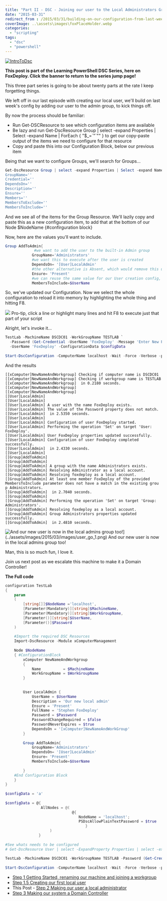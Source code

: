 ```yaml
---
title: "Part II - DSC - Joining our user to the Local Administrators Group"
date: "2015-03-31"
redirect_from : /2015/03/31/building-on-our-configuration-from-last-week-we-add-our-user-to-the-local-admin-group-using-dsc
coverImage: ..\assets\images\foxPlaceHolder.webp
categories: 
  - "scripting"
tags: 
  - "dsc"
  - "powershell"
---
```


[![IntroToDsc](../series/images/series_dscsidebar.webp)](/series/LearningDSC)

**This post is part of the Learning PowerShell DSC Series, here on FoxDeploy. Click the banner to return to the series jump page!**

This three part series is going to be about twenty parts at the rate I keep forgetting things.

We left off in our last episode with creating our local user, we'll build on last week's config by adding our user to the admin group, to kick things off.

By now the process should be familiar:

- Run Get-DSCResource to see which configuration items are available
- Be lazy and run Get-DscResource Group | select -expand Properties | Select -expand Name | ForEach { "$\_=\`"\`"" } to get our copy-paste output of the items we need to configure for that resource
- Copy and paste this into our Configuration Block, below our previous item

Being that we want to configure Groups, we'll search for Groups...

```powershell  
Get-DscResource Group | select -expand Properties | Select -expand Name |  ForEach { '$_=`'`'' } 
GroupName=''
Credential=''
DependsOn=''
Description=''
Ensure=''
Members=''
MembersToExclude=''
MembersToInclude=''
```

And we see all of the items for the Group Resource. We'll lazily copy and paste this as a new configuration item, to add that at the bottom of our Node $NodeName {#confirguration block}

Now, here are the values you'll want to include.

```powershell   
Group AddToAdmin{
             #we want to add the user to the built-in Admin group
            GroupName='Administrators'   
            #we want this to execute after the user is created
            DependsOn= '[User]LocalAdmin' 
            #the other alternative is Absent, which would remove this user
            Ensure= 'Present'
            #we can reuse the same value for our User creation config,
            MembersToInclude=$UserName
```

So, we've updated our Configuration. Now we select the whole configuration to reload it into memory by highlighting the whole thing and hitting F8.

![](../assets/images/2015/03/images/user_go.png) Pro-tip, click a line or highlight many lines and hit F8 to execute just that part of your script

Alright, let's invoke it...

```powershell  
TestLab -MachineName DSCDC01 -WorkGroupName TESTLAB `
  -Password (Get-Credential -UserName 'FoxDeploy' -Message 'Enter New Password') `
  -UserName 'FoxDeploy' -ConfigurationData $configData
 
Start-DscConfiguration -ComputerName localhost -Wait -Force -Verbose -path .\TestLab
```

And the results

```
[[xComputer]NewNameAndWorkgroup] Checking if computer name is DSCDC01
[[xComputer]NewNameAndWorkgroup] Checking if workgroup name is TESTLAB
[[xComputer]NewNameAndWorkgroup]  in 0.2180 seconds.
[[xComputer]NewNameAndWorkgroup]
[[xComputer]NewNameAndWorkgroup]
[[User]LocalAdmin]
[[User]LocalAdmin]
[[User]LocalAdmin] A user with the name FoxDeploy exists.
[[User]LocalAdmin] The value of the Password property does not match.
[[User]LocalAdmin]  in 2.5350 seconds.
[[User]LocalAdmin]
[[User]LocalAdmin] Configuration of user FoxDeploy started.
[[User]LocalAdmin] Performing the operation 'Set' on target 'User: FoxDeploy'.
[[User]LocalAdmin] User FoxDeploy properties updated successfully.
[[User]LocalAdmin] Configuration of user FoxDeploy completed successfully.
[[User]LocalAdmin]  in 2.4330 seconds.
[[User]LocalAdmin]
[[Group]AddToAdmin]
[[Group]AddToAdmin]
[[Group]AddToAdmin] A group with the name Administrators exists.
[[Group]AddToAdmin] Resolving Administrator as a local account.
[[Group]AddToAdmin] Resolving foxdeploy as a local account.
[[Group]AddToAdmin] At least one member FoxDeploy of the provided MembersToInclude parameter does not have a match in the existing grou
p Administrators.
[[Group]AddToAdmin]  in 2.7040 seconds.
[[Group]AddToAdmin]
[[Group]AddToAdmin] Performing the operation 'Set' on target 'Group: Administrators'.
[[Group]AddToAdmin] Resolving foxdeploy as a local account.
[[Group]AddToAdmin] Group Administrators properties updated successfully.
[[Group]AddToAdmin]  in 2.4810 seconds.
```

![And our new user is now in the local admins group too!](../assets/images/2015/03/images/user_go_1.png?w=271)](../assets/images/2015/03/images/user_go_1.png) And our new user is now in the local admins group too!

Man, this is so much fun, I love it.

Join us next post as we escalate this machine to make it a Domain Controller!

**The Full code**

```powershell
configuration TestLab 
{ 
    param
    ( 
        [string[]]$NodeName ='localhost', 
        [Parameter(Mandatory)][string]$MachineName, 
        [Parameter(Mandatory)][string]$WorkGroupName,
        [Parameter()][string]$UserName,
        [Parameter()]$Password
    ) 
        
    #Import the required DSC Resources  
    Import-DscResource -Module xComputerManagement 
   
    Node $NodeName
    { #ConfigurationBlock 
        xComputer NewNameAndWorkgroup 
        { 
            Name          = $MachineName
            WorkGroupName = $WorkGroupName
        }
         
         
        User LocalAdmin {
            UserName = $UserName
            Description = 'Our new local admin'
            Ensure = 'Present'
            FullName = 'Stephen FoxDeploy'
            Password = $Password
            PasswordChangeRequired = $false
            PasswordNeverExpires = $true
            DependsOn = '[xComputer]NewNameAndWorkGroup'
        }
 
        Group AddToAdmin{
            GroupName='Administrators'
            DependsOn= '[User]LocalAdmin'
            Ensure= 'Present'
            MembersToInclude=$UserName
 
        }
    #End Configuration Block    
    } 
}
 
$configData = 'a'
 
$configData = @{
                AllNodes = @(
                              @{
                                 NodeName = 'localhost';
                                 PSDscAllowPlainTextPassword = $true
                                    }
                    )
               }
 
#See whats needs to be configured
# Get-DscResource User | select -ExpandProperty Properties | select -expand name
 
TestLab -MachineName DSCDC01 -WorkGroupName TESTLAB -Password (Get-Credential -UserName 'FoxDeploy' -Message 'Enter New Password') -UserName 'FoxDeploy' -ConfigurationData $configData
 
Start-DscConfiguration -ComputerName localhost -Wait -Force -Verbose -path .\TestLab
```

- [Step 1 Getting Started, renaming our machine and joining a workgroup](http://foxdeploy.com/2015/03/20/part-i-building-an-ad-domain-testlab-with-dsc/ "Part I : Building an AD Domain Testlab with DSC")
- [Step 1.5 Creating our first local user](http://foxdeploy.com/2015/03/26/part-i-5-creating-a-user-for-our-testlab-with-dsc/ "Part I.5: Creating a user for our Testlab with DSC")
- This Post - [Step 2 Making our user a local administrator](http://foxdeploy.com/2015/03/31/building-on-our-configuration-from-last-week-we-add-our-user-to-the-local-admin-group-using-dsc/)
- [Step 3 Making our system a Domain Controller](http://wp.me/p3Q7Nu-zr)